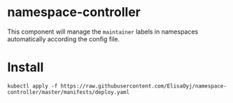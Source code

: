 # namespace-controller

This component will manage the `maintainer` labels in namespaces automatically according the config file.

# Install

`kubectl apply -f https://raw.githubusercontent.com/ElisaOyj/namespace-controller/master/manifests/deploy.yaml`
